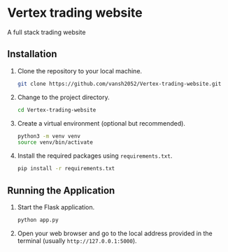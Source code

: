 # Vertex trading website
 A full stack trading website

## Installation

1. Clone the repository to your local machine.
    ```bash
    git clone https://github.com/vansh2052/Vertex-trading-website.git
    ```

2. Change to the project directory.
    ```bash
    cd Vertex-trading-website
    ```

3. Create a virtual environment (optional but recommended).
    ```bash
    python3 -m venv venv
    source venv/bin/activate
    ```

4. Install the required packages using `requirements.txt`.
    ```bash
    pip install -r requirements.txt
    ```

## Running the Application

1. Start the Flask application.
    ```bash
    python app.py
    ```

2. Open your web browser and go to the local address provided in the terminal (usually `http://127.0.0.1:5000`).
